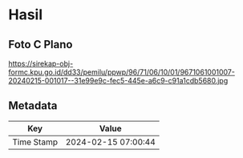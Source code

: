 # Hasil

## Foto C Plano

https://sirekap-obj-formc.kpu.go.id/dd33/pemilu/ppwp/96/71/06/10/01/9671061001007-20240215-001017--31e99e9c-fec5-445e-a6c9-c91a1cdb5680.jpg


## Metadata

| Key        | Value               |
| ---------- | ------------------- |
| Time Stamp | 2024-02-15 07:00:44 |



